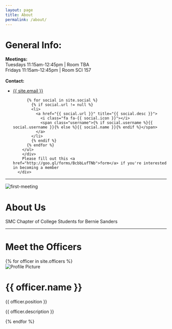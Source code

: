 ```yaml
---
layout: page
title: About
permalink: /about/
---
```


<div class="About">
  <div class="General-Info">
    <h1> General Info: </h1>
      <div class="Info-Elements">
      <b>Meetings:</b> <br> Tuesdays 11:15am-12:45pm | Room TBA <br>
                            Fridays 11:15am-12:45pm | Room SCI 157 <br><br>
      <b>Contact: </b>
        <div class="site-contact">
        <ul class="social-media-list">
          <li>
            <a href="mailto:{{ site.email }}">
              <i class="fa fa-envelope-o"></i>
              <span class="username">{{ site.email }}</span>
            </a>
          </li>

          {% for social in site.social %}
            {% if social.url != null %}
            <li>
              <a href="{{ social.url }}" title="{{ social.desc }}">
                <i class="fa fa-{{ social.icon }}"></i>
                <span class="username">{% if social.username %}{{ social.username }}{% else %}{{ social.name }}{% endif %}</span>
              </a>
            </li>
            {% endif %}
          {% endfor %}
        </ul>
        </div>
        Please fill out this <a href="http://goo.gl/forms/BcbbLufTNb">form</a> if you're interested in becoming a member 
      </div>
  </div>
  
  <hr>
  
  <div class="about-section">
     <img src="{{ site.baseurl }}/assets/imgs/fight-for-15.jpg" title="first-meeting" class="image">
     <div class="about-content">
     <h1> About Us </h1>
     <p> SMC Chapter of College Students for Bernie Sanders</p>
     </div> 
  </div>
 
 <hr>
 
 <div class="about-section">
 <h1> Meet the Officers </h1>
 {% for officer in site.officers %}
 <div class="officer">
  <img src="{{ site.baseurl }}{{ officer.img }}" title="Profile Picture" class="profile">
  <div class="content">
      <h1 class="officer-title"> {{ officer.name }} </h1>
      <p class="officer-position"> {{ officer.position }} </p>
      <p>{{ officer.description }}</p>
  </div>
 </div>
 {% endfor %}
 
 </div>
  
</div>


